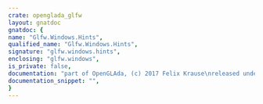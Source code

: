 ```yaml
---
crate: openglada_glfw
layout: gnatdoc
gnatdoc: {
name: "Glfw.Windows.Hints",
qualified_name: "Glfw.Windows.Hints",
signature: "glfw.windows.hints",
enclosing: "glfw.windows",
is_private: false,
documentation: "part of OpenGLAda, (c) 2017 Felix Krause\nreleased under the terms of the MIT license, see the file \"COPYING\"",
documentation_snippet: "",
}
---
```

